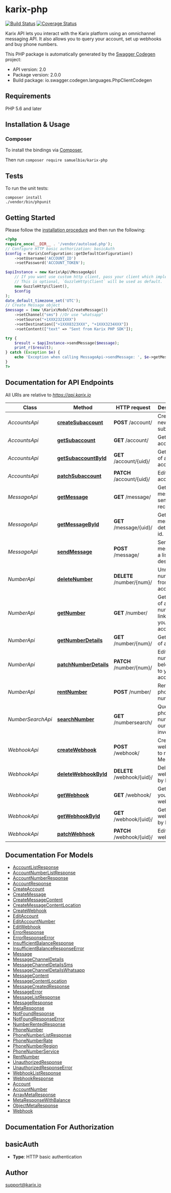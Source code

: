 # karix-php
[![Build Status](https://travis-ci.org/karixtech/karix-php.svg?branch=v2)](https://travis-ci.org/karixtech/karix-php) [![Coverage Status](https://coveralls.io/repos/github/karixtech/karix-php/badge.svg?branch=v2)](https://coveralls.io/github/karixtech/karix-php?branch=master)

Karix API lets you interact with the Karix platform using an omnichannel messaging API. It also allows you to query your account, set up webhooks and buy phone numbers.

This PHP package is automatically generated by the [Swagger Codegen](https://github.com/swagger-api/swagger-codegen) project:

- API version: 2.0
- Package version: 2.0.0
- Build package: io.swagger.codegen.languages.PhpClientCodegen

## Requirements

PHP 5.6 and later

## Installation & Usage
### Composer

To install the bindings via [Composer](http://getcomposer.org/),

Then run `composer require samuelbie/karix-php`

## Tests

To run the unit tests:

```
composer install
./vendor/bin/phpunit
```

## Getting Started

Please follow the [installation procedure](#installation--usage) and then run the following:

```php
<?php
require_once(__DIR__ . '/vendor/autoload.php');
// Configure HTTP basic authorization: basicAuth
$config = Karix\Configuration::getDefaultConfiguration()
    ->setUsername('ACCOUNT_ID')
    ->setPassword('ACCOUNT_TOKEN');

$apiInstance = new Karix\Api\MessageApi(
    // If you want use custom http client, pass your client which implements `GuzzleHttp\ClientInterface`.
    // This is optional, `GuzzleHttp\Client` will be used as default.
    new GuzzleHttp\Client(),
    $config
);
date_default_timezone_set('UTC');
// Create Message object
$message = (new \Karix\Model\CreateMessage())
    ->setChannel("sms") //Or use "whatsapp"
    ->setSource("+1XXX2321XXX")
    ->setDestination(["+1XXX8323XXX", "+1XXX3234XXX"])
    ->setContent(["text" => "Sent from Karix PHP SDK"]);

try {
    $result = $apiInstance->sendMessage($message);
    print_r($result);
} catch (Exception $e) {
    echo 'Exception when calling MessageApi->sendMessage: ', $e->getMessage(), PHP_EOL;
}
?>
```

## Documentation for API Endpoints

All URIs are relative to *https://api.karix.io*

Class | Method | HTTP request | Description
------------ | ------------- | ------------- | -------------
*AccountsApi* | [**createSubaccount**](docs/Api/AccountsApi.md#createsubaccount) | **POST** /account/ | Create a new subaccount
*AccountsApi* | [**getSubaccount**](docs/Api/AccountsApi.md#getsubaccount) | **GET** /account/ | Get a list of accounts
*AccountsApi* | [**getSubaccountById**](docs/Api/AccountsApi.md#getsubaccountbyid) | **GET** /account/{uid}/ | Get details of an account
*AccountsApi* | [**patchSubaccount**](docs/Api/AccountsApi.md#patchsubaccount) | **PATCH** /account/{uid}/ | Edit an account
*MessageApi* | [**getMessage**](docs/Api/MessageApi.md#getmessage) | **GET** /message/ | Get list of messages sent or received
*MessageApi* | [**getMessageById**](docs/Api/MessageApi.md#getmessagebyid) | **GET** /message/{uid}/ | Get message details by id.
*MessageApi* | [**sendMessage**](docs/Api/MessageApi.md#sendmessage) | **POST** /message/ | Send a message to a list of destinations
*NumberApi* | [**deleteNumber**](docs/Api/NumberApi.md#deletenumber) | **DELETE** /number/{num}/ | Unrent number from your account
*NumberApi* | [**getNumber**](docs/Api/NumberApi.md#getnumber) | **GET** /number/ | Get details of all phone numbers linked to your account.
*NumberApi* | [**getNumberDetails**](docs/Api/NumberApi.md#getnumberdetails) | **GET** /number/{num}/ | Get details of a number
*NumberApi* | [**patchNumberDetails**](docs/Api/NumberApi.md#patchnumberdetails) | **PATCH** /number/{num}/ | Edit phone number belonging to your account
*NumberApi* | [**rentNumber**](docs/Api/NumberApi.md#rentnumber) | **POST** /number/ | Rent a phone number
*NumberSearchApi* | [**searchNumber**](docs/Api/NumberSearchApi.md#searchnumber) | **GET** /numbersearch/ | Query for phone numbers in our inventory.
*WebhookApi* | [**createWebhook**](docs/Api/WebhookApi.md#createwebhook) | **POST** /webhook/ | Create webhooks to receive Message
*WebhookApi* | [**deleteWebhookById**](docs/Api/WebhookApi.md#deletewebhookbyid) | **DELETE** /webhook/{uid}/ | Delete a webhook by ID
*WebhookApi* | [**getWebhook**](docs/Api/WebhookApi.md#getwebhook) | **GET** /webhook/ | Get a list of your webhooks
*WebhookApi* | [**getWebhookById**](docs/Api/WebhookApi.md#getwebhookbyid) | **GET** /webhook/{uid}/ | Get a webhook by ID
*WebhookApi* | [**patchWebhook**](docs/Api/WebhookApi.md#patchwebhook) | **PATCH** /webhook/{uid}/ | Edit a webhook


## Documentation For Models

 - [AccountListResponse](docs/Model/AccountListResponse.md)
 - [AccountNumberListResponse](docs/Model/AccountNumberListResponse.md)
 - [AccountNumberResponse](docs/Model/AccountNumberResponse.md)
 - [AccountResponse](docs/Model/AccountResponse.md)
 - [CreateAccount](docs/Model/CreateAccount.md)
 - [CreateMessage](docs/Model/CreateMessage.md)
 - [CreateMessageContent](docs/Model/CreateMessageContent.md)
 - [CreateMessageContentLocation](docs/Model/CreateMessageContentLocation.md)
 - [CreateWebhook](docs/Model/CreateWebhook.md)
 - [EditAccount](docs/Model/EditAccount.md)
 - [EditAccountNumber](docs/Model/EditAccountNumber.md)
 - [EditWebhook](docs/Model/EditWebhook.md)
 - [ErrorResponse](docs/Model/ErrorResponse.md)
 - [ErrorResponseError](docs/Model/ErrorResponseError.md)
 - [InsufficientBalanceResponse](docs/Model/InsufficientBalanceResponse.md)
 - [InsufficientBalanceResponseError](docs/Model/InsufficientBalanceResponseError.md)
 - [Message](docs/Model/Message.md)
 - [MessageChannelDetails](docs/Model/MessageChannelDetails.md)
 - [MessageChannelDetailsSms](docs/Model/MessageChannelDetailsSms.md)
 - [MessageChannelDetailsWhatsapp](docs/Model/MessageChannelDetailsWhatsapp.md)
 - [MessageContent](docs/Model/MessageContent.md)
 - [MessageContentLocation](docs/Model/MessageContentLocation.md)
 - [MessageCreatedResponse](docs/Model/MessageCreatedResponse.md)
 - [MessageError](docs/Model/MessageError.md)
 - [MessageListResponse](docs/Model/MessageListResponse.md)
 - [MessageResponse](docs/Model/MessageResponse.md)
 - [MetaResponse](docs/Model/MetaResponse.md)
 - [NotFoundResponse](docs/Model/NotFoundResponse.md)
 - [NotFoundResponseError](docs/Model/NotFoundResponseError.md)
 - [NumberRentedResponse](docs/Model/NumberRentedResponse.md)
 - [PhoneNumber](docs/Model/PhoneNumber.md)
 - [PhoneNumberListResponse](docs/Model/PhoneNumberListResponse.md)
 - [PhoneNumberRate](docs/Model/PhoneNumberRate.md)
 - [PhoneNumberRegion](docs/Model/PhoneNumberRegion.md)
 - [PhoneNumberService](docs/Model/PhoneNumberService.md)
 - [RentNumber](docs/Model/RentNumber.md)
 - [UnauthorizedResponse](docs/Model/UnauthorizedResponse.md)
 - [UnauthorizedResponseError](docs/Model/UnauthorizedResponseError.md)
 - [WebhookListResponse](docs/Model/WebhookListResponse.md)
 - [WebhookResponse](docs/Model/WebhookResponse.md)
 - [Account](docs/Model/Account.md)
 - [AccountNumber](docs/Model/AccountNumber.md)
 - [ArrayMetaResponse](docs/Model/ArrayMetaResponse.md)
 - [MetaResponseWithBalance](docs/Model/MetaResponseWithBalance.md)
 - [ObjectMetaResponse](docs/Model/ObjectMetaResponse.md)
 - [Webhook](docs/Model/Webhook.md)


## Documentation For Authorization


## basicAuth

- **Type**: HTTP basic authentication


## Author

support@karix.io


